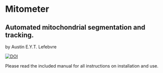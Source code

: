 # Mitometer
## Automated mitochondrial segmentation and tracking.
by Austin E.Y.T. Lefebvre

[![DOI](https://zenodo.org/badge/DOI/10.5281/zenodo.4265280.svg)](https://doi.org/10.5281/zenodo.4265280)

Please read the included manual for all instructions on installation and use.
